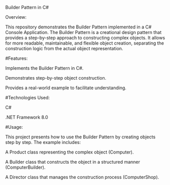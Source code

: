Builder Pattern in C#

Overview:

This repository demonstrates the Builder Pattern implemented in a C# Console Application. The Builder Pattern is a creational design pattern that provides a step-by-step approach to constructing complex objects. It allows for more readable, maintainable, and flexible object creation, separating the construction logic from the actual object representation.

#Features:

Implements the Builder Pattern in C#.

Demonstrates step-by-step object construction.

Provides a real-world example to facilitate understanding.

#Technologies Used:

C#

.NET Framework 8.0

#Usage:

This project presents how to use the Builder Pattern by creating objects step by step. The example includes:

A Product class representing the complex object (Computer).

A Builder class that constructs the object in a structured manner (ComputerBuilder).

A Director class that manages the construction process (ComputerShop).
